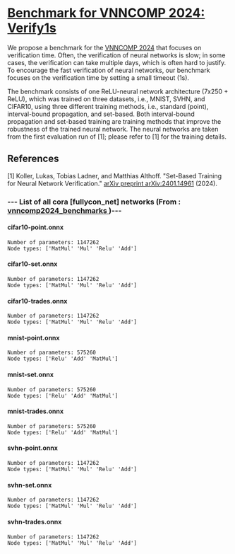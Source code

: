 # <a href="https://github.com/kollerlukas/cora-vnncomp2024-benchmark"> Benchmark for VNNCOMP 2024: Verify1s </a>

We propose a benchmark for the [VNNCOMP 2024](https://sites.google.com/view/vnn2024) that focuses on verification time. Often, the verification of neural networks is slow; in some cases, the verification can take multiple days, which is often hard to justify. To encourage the fast verification of neural networks, our benchmark focuses on the verification time by setting a small timeout (1s).

The benchmark consists of one ReLU-neural network architecture (7x250 + ReLU), which was trained on three datasets, i.e., MNIST, SVHN, and CIFAR10, using three different training methods, i.e., standard (point), interval-bound propagation, and set-based. 
Both interval-bound propagation and set-based training are training methods that improve the robustness of the trained neural network.
The neural networks are taken from the first evaluation run of [1]; please refer to [1] for the training details.

## References
[1] Koller, Lukas, Tobias Ladner, and Matthias Althoff. "Set-Based Training for Neural Network Verification." [arXiv preprint arXiv:2401.14961](https://arxiv.org/abs/2401.14961) (2024).


### --- List of all cora [fullycon_net] networks (From :<a href = 'https://github.com/ChristopherBrix/vnncomp2024_benchmarks'> vnncomp2024_benchmarks </a>)---

#### cifar10-point.onnx 
	Number of parameters: 1147262 
	Node types: ['MatMul' 'Mul' 'Relu' 'Add']

#### cifar10-set.onnx 
	Number of parameters: 1147262 
	Node types: ['MatMul' 'Mul' 'Relu' 'Add']

#### cifar10-trades.onnx 
	Number of parameters: 1147262 
	Node types: ['MatMul' 'Mul' 'Relu' 'Add']

#### mnist-point.onnx 
	Number of parameters: 575260 
	Node types: ['Relu' 'Add' 'MatMul']

#### mnist-set.onnx 
	Number of parameters: 575260 
	Node types: ['Relu' 'Add' 'MatMul']

#### mnist-trades.onnx 
	Number of parameters: 575260 
	Node types: ['Relu' 'Add' 'MatMul']

#### svhn-point.onnx 
	Number of parameters: 1147262 
	Node types: ['MatMul' 'Mul' 'Relu' 'Add']

#### svhn-set.onnx 
	Number of parameters: 1147262 
	Node types: ['MatMul' 'Mul' 'Relu' 'Add']

#### svhn-trades.onnx 
	Number of parameters: 1147262 
	Node types: ['MatMul' 'Mul' 'Relu' 'Add']

